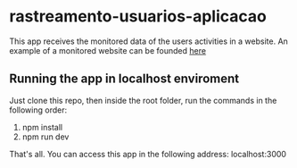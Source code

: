 # rastreamento-usuarios-aplicacao

This app receives the monitored data of the users activities in a website. An example of a monitored website can be founded [here](https://github.com/felipedspereira/rastreamento-usuarios-site)

## Running the app in localhost enviroment
Just clone this repo, then inside the root folder, run the commands in the following order:
1) npm install
2) npm run dev

That's all. You can access this app in the following address: localhost:3000
